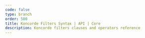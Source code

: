 ```yaml
---
code: false
type: branch
order: 500
title: Koncorde Filters Syntax | API | Core
description: Koncorde filters clauses and operators reference
---
```


<RedirectToFirstChild />
